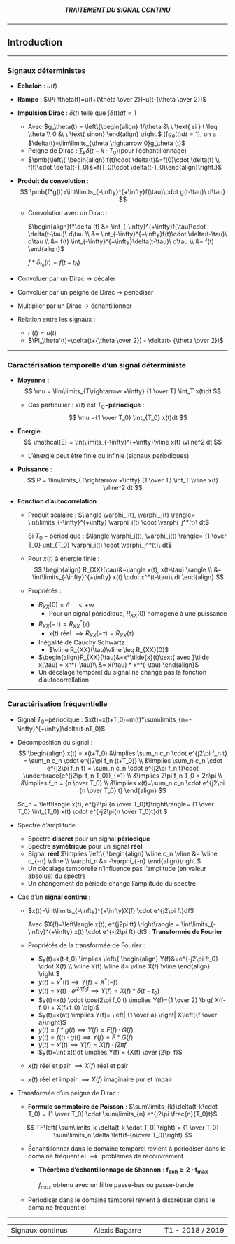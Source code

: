 <h5 style="text-align: center"> TRAITEMENT DU SIGNAL CONTINU </h5>

------

## **Introduction**

------

### Signaux déterministes

- **Échelon** : $u(t)$
- **Rampe** : $\Pi_\theta(t)=u(t+{\theta \over 2})-u(t-{\theta \over 2})$
- **Impulsion Dirac** : $\delta(t)$ telle que $\int \delta(t)dt = 1$
  - Avec $g_\theta(t) = \left\{\begin{align} 1/\theta &\ \ \text{ si } t \leq \theta \\ 0 &\ \ \text{ sinon} \end{align} \right.​$  $\big(\int g_\theta(t)dt = 1\big)​$, on a $\delta(t)=\lim\limits_{\theta \rightarrow 0}g_\theta (t)​$
  - Peigne de Dirac : $\sum_k \delta(t-k\cdot T_0)​$ (pour l’échantillonnage)
  - $\pmb{\left\{ \begin{align} f(t)\cdot \delta(t)&=f(0)\cdot \delta(t) \\ f(t)\cdot \delta(t-T_0)&=f(T_0)\cdot \delta(t-T_0)\end{align}\right.}$



- **Produit de convolution** : 
  $$
  \pmb{f*g(t)=\int\limits_{-\infty}^{+\infty}f(\tau)\cdot g(t-\tau)\ d\tau}
  $$


  - Convolution avec un Dirac : 

    $\begin{align}f*\delta (t) &= \int_{-\infty}^{+\infty}f(\tau)\cdot \delta(t-\tau)\ d\tau \\ &=  \int_{-\infty}^{+\infty}f(t)\cdot \delta(t-\tau)\ d\tau \\ &= f(t) \int_{-\infty}^{+\infty}\delta(t-\tau)\ d\tau \\ &= f(t) \end{align}$

    

    $f*\delta_{t_0}(t)=f(t-t_0)$

  

- Convoluer par un Dirac $\rightarrow$ décaler

- Convoluer par un peigne de Dirac $\rightarrow$ periodiser

- Multiplier par un Dirac $\rightarrow$ échantillonner



- Relation entre les signaux :
  - $r'(t)=u(t)$
  - $\Pi_\theta'(t)=\delta(t+{\theta \over 2}) - \delta(t- {\theta \over 2})$

---

### Caractérisation **temporelle** d’un signal déterministe

- **Moyenne** :
  $$
  \mu = \lim\limits_{T\rightarrow +\infty} {1 \over T} \int_T x(t)dt
  $$


  - Cas particulier : $x(t)$ est $T_0 -$**périodique** :
    $$
    \mu ={1 \over T_0} \int_{T_0} x(t)dt
    $$

  

- **Énergie** :
  $$
  \mathcal{E} = \int\limits_{-\infty}^{+\infty}\vline x(t) \vline^2 dt
  $$


  - L’énergie peut être finie ou infinie (signaux periodiques)

    

- **Puissance** : 
  $$
  P = \lim\limits_{T\rightarrow +\infty} {1 \over T} \int_T \vline x(t) \vline^2 dt
  $$

- **Fonction d’autocorrélation** :

  - Produit scalaire : $\langle \varphi_i(t), \varphi_j(t) \rangle= \int\limits_{-\infty}^{+\infty} \varphi_i(t) \cdot \varphi_j^*(t)\ dt$

    Si $T_0-​$périodique : $\langle \varphi_i(t), \varphi_j(t) \rangle= {1 \over T_0} \int_{T_0} \varphi_i(t) \cdot \varphi_j^*(t)\ dt​$

    

  - Pour $x(t)​$ à énergie finie : 
    $$
    \begin{align}
    R_{XX}(\tau)&=\langle x(t), x(t-\tau) \rangle \\
    &= \int\limits_{-\infty}^{+\infty} x(t) \cdot x^*(t-\tau)\ dt
    \end{align}
    $$

  - Propriétés :

    - $R_{XX}(0) = \mathcal{E} \ \ \ \ < +\infty$
      - Pour un signal périodique, $R_{XX}(0)$ homogène à une puissance
    - $R_{XX}(-\tau) = {R_{XX}}^{*}(\tau)​$
      - $x(t)$ réel $\implies R_{XX}(-\tau)=R_{XX}(\tau)$
    - Inégalité de Cauchy Schwartz :
      - $\vline R_{XX}(\tau)\vline \leq R_{XX}(0)​$
    - $\begin{align}R_{XX}(\tau)&=x*\tilde{x}(t)\text{ avec }\tilde x(\tau) = x^*(-\tau)\\ &= x(\tau) * x^*(-\tau) \end{align}$
    - Un décalage temporel du signal ne change pas la fonction d’autocorrellation



---

### Caractérisation **fréquentielle**

- Signal $T_0-$périodique : $x(t)=x(t+T_0)=m(t)*\sum\limits_{n=-\infty}^{+\infty}\delta(t-nT_0)$

- Décomposition du signal : 
  $$
  \begin{align}
  x(t) = x(t+T_0) &\implies \sum_n c_n \cdot e^{j2\pi f_n t} = \sum_n c_n \cdot e^{j2\pi f_n (t+T_0)} \\ 
  &\implies \sum_n c_n \cdot e^{j2\pi f_n t} = \sum_n c_n \cdot e^{j2\pi f_n t}\cdot \underbrace{e^{j2\pi f_n T_0}}_{=1} \\
  &\implies 2\pi f_n T_0 = 2n\pi \\
  &\implies f_n = {n \over T_0} \\
  &\implies x(t)=\sum_n c_n \cdot e^{j2\pi {n \over T_0} t}
  \end{align}
  $$

  $c_n = \left\langle x(t), e^{j2\pi {n \over T_0}t}\right\rangle= {1 \over T_0} \int_{T_0} x(t) \cdot e^{-j2\pi{n \over T_0}t}dt $



- Spectre d’amplitude :
  - Spectre **discret** pour un signal **périodique**
  - Spectre **symétrique** pour un signal **réel**
  - Signal **réel** $\implies \left\{ \begin{align} \vline c_n \vline &= \vline c_{-n} \vline \\ \varphi_n &= -\varphi_{-n} \end{align}\right.$
  - Un décalage temporelle n’influence pas l’amplitude (en valeur absolue) du spectre
  - Un changement de période change l’amplitude du spectre



- Cas d’un **signal continu** :

  - $x(t)=\int\limits_{-\infty}^{+\infty}X(f) \cdot e^{j2\pi ft}df$

    Avec $X(f)=\left\langle x(t), e^{j2pi ft} \right\rangle = \int\limits_{-\infty}^{+\infty} x(t) \cdot e^{-j2\pi ft} dt​$  : **Transformée de Fourier**

  - Propriétés de la transformée de Fourier :

    - $y(t)=x(t-t_0) \implies \left\{ \begin{align} Y(f)&=e^{-j2\pi ft_0} \cdot X(f) \\ \vline Y(f) \vline &= \vline X(f) \vline \end{align} \right.$
    - $y(t)=x^*(t) \implies Y(f)=X^*(-f)$
    - $y(t)=x(t)\cdot e^{j2\pi f_0 t} \implies Y(f) = X(f) * \delta(t-t_0)​$
    - $y(t)=x(t) \cdot \cos(2\pi f_0 t) \implies Y(f)={1 \over 2} \big( X(f-f_0) + X(f+f_0) \big)$
    - $y(t)=x(at) \implies Y(f)= \left| {1 \over a} \right| X\left({f \over a}\right)$
    - $y(t)=f*g(t) \implies Y(f)=F(f) \cdot G(f)$
    - $y(t)=f(t) \cdot g(t) \implies Y(f)=F * G(f)$
    - $y(t)=x'(t) \implies Y(f)=X(f)\cdot j2\pi f$
    - $y(t)=\int x(t)dt \implies Y(f) = {X(f) \over j2\pi f}$

  - $x(t)$ réel et pair $\implies X(f)$ réel et pair

  - $x(t)$ réel et impair $\implies X(f)$ imaginaire pur et impair

- Transformée d’un peigne de Dirac :

  - **Formule sommatoire de Poisson** : $\sum\limits_{k}\delta(t-k\cdot T_0) = {1 \over T_0} \cdot \sum\limits_{n} e^{j2\pi \frac{n}{T_0}t}$

  $$
  TF\left( \sum\limits_k \delta(t-k \cdot T_0) \right) = {1 \over T_0} \sum\limits_n \delta \left(f-{n\over T_0}\right)
  $$

  - Échantillonner dans le domaine temporel revient à periodiser dans le domaine fréquentiel $\implies​$ problèmes de recouvrement

    - **Théorème d’échantillonnage de Shannon** : $\pmb{f_{ech} \geq 2\cdot f_{max}}$

      $f_{max}$ obtenu avec un filtre passe-bas ou passe-bande

  - Periodiser dans le domaine temporel revient à discrétiser dans le domaine fréquentiel

------

<table width="90%">
<tr>
<td style="width: 30%; text-align: left; background:transparent; border:0;">Signaux continus</td>
<td style="width: 30%; text-align: center; background:transparent; border:0;">Alexis Bagarre</td>
<td style="width: 30%; text-align: right; background:transparent; border:0;">T1 - 2018 / 2019</td>
</tr>
</table>